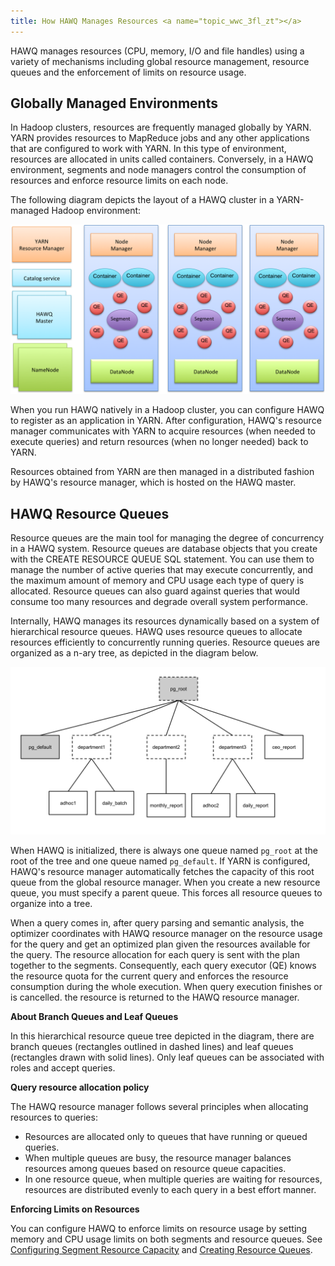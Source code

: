 ```yaml
---
title: How HAWQ Manages Resources <a name="topic_wwc_3fl_zt"></a>
---
```


HAWQ manages resources (CPU, memory, I/O and file handles) using a variety of mechanisms including global resource management, resource queues and the enforcement of limits on resource usage.

## Globally Managed Environments

In Hadoop clusters, resources are frequently managed globally by YARN. YARN provides resources to MapReduce jobs and any other applications that are configured to work with YARN. In this type of environment, resources are allocated in units called containers. Conversely, in a HAWQ environment, segments and node managers control the consumption of resources and enforce resource limits on each node.

The following diagram depicts the layout of a HAWQ cluster in a YARN-managed Hadoop environment:

![](../mdimages/hawq_high_level_architecture.png)

When you run HAWQ natively in a Hadoop cluster, you can configure HAWQ to register as an application in YARN. After configuration, HAWQ's resource manager communicates with YARN to acquire resources \(when needed to execute queries\) and return resources \(when no longer needed\) back to YARN.

Resources obtained from YARN are then managed in a distributed fashion by HAWQ's resource manager, which is hosted on the HAWQ master.

## HAWQ Resource Queues <a name="section_w4f_vx4_15"></a>

Resource queues are the main tool for managing the degree of concurrency in a HAWQ system. Resource queues are database objects that you create with the CREATE RESOURCE QUEUE SQL statement. You can use them to manage the number of active queries that may execute concurrently, and the maximum amount of memory and CPU usage each type of query is allocated. Resource queues can also guard against queries that would consume too many resources and degrade overall system performance.

Internally, HAWQ manages its resources dynamically based on a system of hierarchical resource queues. HAWQ uses resource queues to allocate resources efficiently to concurrently running queries. Resource queues are organized as a n-ary tree, as depicted in the diagram below.

![](../mdimages/svg/hawq_resource_queues.svg)

When HAWQ is initialized, there is always one queue named `pg_root` at the root of the tree and one queue named `pg_default`. If YARN is configured, HAWQ's resource manager automatically fetches the capacity of this root queue from the global resource manager. When you create a new resource queue, you must specify a parent queue. This forces all resource queues to organize into a tree.

When a query comes in, after query parsing and semantic analysis, the optimizer coordinates with HAWQ resource manager on the resource usage for the query and get an optimized plan given the resources available for the query. The resource allocation for each query is sent with the plan together to the segments. Consequently, each query executor \(QE\) knows the resource quota for the current query and enforces the resource consumption during the whole execution. When query execution finishes or is cancelled. the resource is returned to the HAWQ resource manager.

**About Branch Queues and Leaf Queues**

In this hierarchical resource queue tree depicted in the diagram, there are branch queues \(rectangles outlined in dashed lines\) and leaf queues \(rectangles drawn with solid lines\). Only leaf queues can be associated with roles and accept queries.

**Query resource allocation policy**

The HAWQ resource manager follows several principles when allocating resources to queries:

-   Resources are allocated only to queues that have running or queued queries.
-   When multiple queues are busy, the resource manager balances resources among queues based on resource queue capacities.
-   In one resource queue, when multiple queries are waiting for resources, resources are distributed evenly to each query in a best effort manner.

**Enforcing Limits on Resources**

You can configure HAWQ to enforce limits on resource usage by setting memory and CPU usage limits on both segments and resource queues. See [Configuring Segment Resource Capacity](ConfigureResourceManagement.html) and [Creating Resource Queues](ResourceQueues.html).
